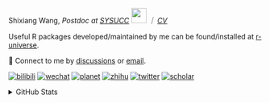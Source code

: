 
<p>Shixiang Wang, <em>Postdoc at <a href="https://sysucc.org.cn/">SYSUCC</a> <img src="https://media.giphy.com/media/WUlplcMpOCEmTGBtBW/giphy.gif" width="30">  ｜ <a href="https://shixiangwang.github.io/cv-shixiang/">CV</a>
</em></p>

Useful R packages developed/maintained by me can be found/installed at [r-universe](https://shixiangwang.r-universe.dev/).

💬 Connect to me by
[discussions](https://github.com/ShixiangWang/self-study/discussions) or [email](mailto:shixiang1994wang@gmail.com). 

[![bilibili](https://img.shields.io/badge/王诗翔-B站-yellow)](https://space.bilibili.com/11553374) [![wechat](https://img.shields.io/badge/王诗翔-微信公众号-important)](https://shixiangwang.github.io/home/logo/qrcode.jpg) [![planet](https://img.shields.io/badge/王诗翔-知识星球-blueviolet)](https://t.zsxq.com/rBqbIei)  [![zhihu](https://img.shields.io/badge/王诗翔-知乎-blue)](https://www.zhihu.com/people/shixiangwang) [![twitter](https://img.shields.io/badge/WangShxiang-twitter-ff69b4)](https://twitter.com/WangShxiang) [![scholar](https://img.shields.io/badge/ShixiangWang-Scholar-00ffff)](https://scholar.google.com/citations?user=FvNp0NkAAAAJ) 

<details>
 
<summary>GitHub Stats</summary>


<!--START_SECTION:waka-->
**🐱 My GitHub Data** 

> 📦 4.5 MB Used in GitHub's Storage 
 > 
> 🏆 1,542 Contributions in the Year 2023
 > 
> 🚫 Not Opted to Hire
 > 
> 📜 89 Public Repositories 
 > 
> 🔑 27 Private Repositories 
 > 
**I'm an Early 🐤** 

```text
🌞 Morning                2090 commits        ████░░░░░░░░░░░░░░░░░░░░░   16.05 % 
🌆 Daytime                5274 commits        ██████████░░░░░░░░░░░░░░░   40.51 % 
🌃 Evening                4797 commits        █████████░░░░░░░░░░░░░░░░   36.84 % 
🌙 Night                  859 commits         ██░░░░░░░░░░░░░░░░░░░░░░░   06.60 % 
```
📅 **I'm Most Productive on Wednesday** 

```text
Monday                   1974 commits        ████░░░░░░░░░░░░░░░░░░░░░   15.16 % 
Tuesday                  2250 commits        ████░░░░░░░░░░░░░░░░░░░░░   17.28 % 
Wednesday                2353 commits        █████░░░░░░░░░░░░░░░░░░░░   18.07 % 
Thursday                 1994 commits        ████░░░░░░░░░░░░░░░░░░░░░   15.31 % 
Friday                   2149 commits        ████░░░░░░░░░░░░░░░░░░░░░   16.51 % 
Saturday                 994 commits         ██░░░░░░░░░░░░░░░░░░░░░░░   07.63 % 
Sunday                   1306 commits        ███░░░░░░░░░░░░░░░░░░░░░░   10.03 % 
```


**I Mostly Code in R** 

```text
R                        83 repos            █████████████░░░░░░░░░░░░   52.87 % 
Shell                    11 repos            ██░░░░░░░░░░░░░░░░░░░░░░░   07.01 % 
Jupyter Notebook         5 repos             █░░░░░░░░░░░░░░░░░░░░░░░░   03.18 % 
Rust                     4 repos             █░░░░░░░░░░░░░░░░░░░░░░░░   02.55 % 
TypeScript               1 repo              ░░░░░░░░░░░░░░░░░░░░░░░░░   00.64 % 
```




 Last Updated on 27/12/2023 18:48:43 UTC
<!--END_SECTION:waka-->

> These Readme stats are generated using github action [awesome-readme-stats](https://github.com/anmol098/waka-readme-stats)

-----

**NOTE: Top languages does not indicate my skill level or anything like that. It is just a metric of which languages have been hosted by me on GitHub based on the usage across repositories.**

</details>
